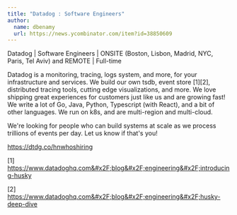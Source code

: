 ```yaml
---
title: "Datadog : Software Engineers"
author:
  name: dbenamy
  url: https://news.ycombinator.com/item?id=38850609
---
```

Datadog | Software Engineers | ONSITE (Boston, Lisbon, Madrid, NYC, Paris, Tel Aviv) and REMOTE | Full-time

Datadog is a monitoring, tracing, logs system, and more, for your infrastructure and services. We build our own tsdb, event store [1][2], distributed tracing tools, cutting edge visualizations, and more. We love shipping great experiences for customers just like us and are growing fast! We write a lot of Go, Java, Python, Typescript (with React), and a bit of other languages. We run on k8s, and are multi-region and multi-cloud.

We&#x27;re looking for people who can build systems at scale as we process trillions of events per day. Let us know if that&#x27;s you!

<a href="https:&#x2F;&#x2F;dtdg.co&#x2F;hnwhoshiring" rel="nofollow">https:&#x2F;&#x2F;dtdg.co&#x2F;hnwhoshiring</a>

[1] <a href="https:&#x2F;&#x2F;www.datadoghq.com&#x2F;blog&#x2F;engineering&#x2F;introducing-husky" rel="nofollow">https:&#x2F;&#x2F;www.datadoghq.com&#x2F;blog&#x2F;engineering&#x2F;introducing-husky</a>

[2] <a href="https:&#x2F;&#x2F;www.datadoghq.com&#x2F;blog&#x2F;engineering&#x2F;husky-deep-dive" rel="nofollow">https:&#x2F;&#x2F;www.datadoghq.com&#x2F;blog&#x2F;engineering&#x2F;husky-deep-dive</a>
